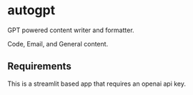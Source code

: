 # autogpt
GPT powered content writer and formatter.

Code, Email, and General content.

## Requirements
This is a streamlit based app that requires an openai api key.
